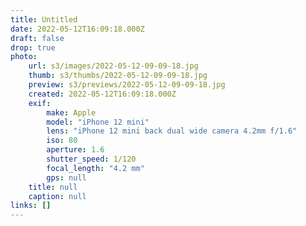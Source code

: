 ```yaml
---
title: Untitled
date: 2022-05-12T16:09:18.000Z
draft: false
drop: true
photo:
    url: s3/images/2022-05-12-09-09-18.jpg
    thumb: s3/thumbs/2022-05-12-09-09-18.jpg
    preview: s3/previews/2022-05-12-09-09-18.jpg
    created: 2022-05-12T16:09:18.000Z
    exif:
        make: Apple
        model: "iPhone 12 mini"
        lens: "iPhone 12 mini back dual wide camera 4.2mm f/1.6"
        iso: 80
        aperture: 1.6
        shutter_speed: 1/120
        focal_length: "4.2 mm"
        gps: null
    title: null
    caption: null
links: []
---
```

